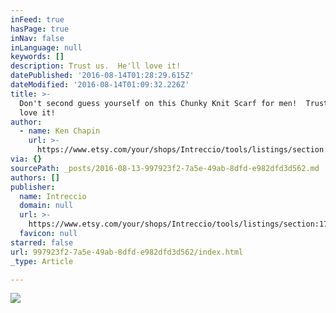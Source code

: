 ```yaml
---
inFeed: true
hasPage: true
inNav: false
inLanguage: null
keywords: []
description: Trust us.  He'll love it!
datePublished: '2016-08-14T01:28:29.615Z'
dateModified: '2016-08-14T01:09:32.226Z'
title: >-
  Don't second guess yourself on this Chunky Knit Scarf for men!  Trust me he'll
  love it!
author:
  - name: Ken Chapin
    url: >-
      https://www.etsy.com/your/shops/Intreccio/tools/listings/section:17870087/256627793
via: {}
sourcePath: _posts/2016-08-13-997923f2-7a5e-49ab-8dfd-e982dfd3d562.md
authors: []
publisher:
  name: Intreccio
  domain: null
  url: >-
    https://www.etsy.com/your/shops/Intreccio/tools/listings/section:17870087/256627793
  favicon: null
starred: false
url: 997923f2-7a5e-49ab-8dfd-e982dfd3d562/index.html
_type: Article

---
```

![](https://the-grid-user-content.s3-us-west-2.amazonaws.com/253e8299-b5bd-4a95-b9ca-5fe270094a53.jpg)